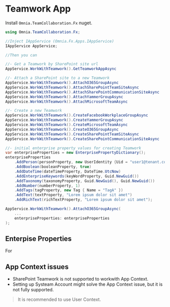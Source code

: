 # Teamwork App

Install `Omnia.TeamCollaboration.Fx` nuget.

```cs
using Omnia.TeamCollaboration.Fx;

//Inject IAppService (Omnia.Fx.Apps.IAppService)
IAppService AppService;

//Then you can

//- Get a Teamwork by SharePoint site url
AppService.WorkWithTeamwork().GetTeamworkAppAsync

//- Attach a SharePoint site to a new Teamwork
AppService.WorkWithTeamwork().AttachO365GroupAsync
AppService.WorkWithTeamwork().AttachSharePointTeamSiteAsync
AppService.WorkWithTeamwork().AttachSharePointCommunicationSiteAsync
AppService.WorkWithTeamwork().AttachYammerGroupAsync
AppService.WorkWithTeamwork().AttachMicrosoftTeamAsync

//- Create a new Teamwork
AppService.WorkWithTeamwork().CreateFacebookWorkplaceGroupAsync
AppService.WorkWithTeamwork().CreateYammerGroupAsync
AppService.WorkWithTeamwork().CreateMicrosoftTeamAsync
AppService.WorkWithTeamwork().CreateO365GroupAsync
AppService.WorkWithTeamwork().CreateSharePointTeamSiteAsync
AppService.WorkWithTeamwork().CreateSharePointCommunicationSiteAsync

//- initial enterprise property values for creating Teamwork 
var enterpriseProperties = new EnterprisePropertyDictionary();
enterpriseProperties
    .AddPerson(personProperty, new UserIdentity {Uid = "user1@tenant.com" } , new UserIdentity {Uid = "user2@tenant.com" })
    .AddBoolean(booleanProperty, true)
    .AddDateTime(dateTimeProperty, DateTime.UtcNow)
    .AddEnterpriseKeywords(keyWordProperty, Guid.NewGuid())
    .AddTaxonomy(taxonomyProperty, Guid.NewGuid(), Guid.NewGuid())
    .AddNumber(numberProperty, 1)
    .AddTags(tagProperty, new Tag { Name = "TagA" })
    .AddText(textProperty, "Lorem ipsum dolor sit amet")
    .AddRichText(richTextProperty, "Lorem ipsum dolor sit amet");

AppService.WorkWithTeamwork().AttachO365GroupAsync(
    ...
    enterpriseProperties: enterpriseProperties
);
```

## Enterpise Properties

For 

## App Context issues

- SharePoint Teamwork is not supported to workwith App Context.
- Setting up Systeam Account might solve the App Context issue, but it is not fully supported. 

> It is recommended to use User Context.

